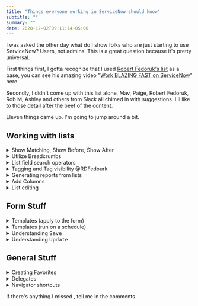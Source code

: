 ```yaml
---
title: "Things everyone working in ServiceNow should know"
subtitle: ""
summary: ""
date: 2020-12-02T09:11:14-05:00
---
```


I was asked the other day what do I show folks who are just starting to use ServiceNow?  Users, not admins.  This is a great question because it's pretty universal.

First things first, I gotta recognize that I used [Robert Fedoruk's list](https://jace.pro/post/2019-10-06-faster-with-servicenow/) as a base, you can see his amazing video "[Work BLAZING FAST on ServiceNow](https://www.youtube.com/watch?v=UvwA4_9ajX8)" here.

Secondly, I didn't come up with this list alone, Mav, Paige, Robert Fedoruk, Rob M, Ashley and others from Slack all chimed in with suggestions.  I'll like to those detail after the beef of the content.

Eleven things came up.  I'm going to jump around a bit. 

## Working with lists

<details><summary>Show Matching, Show Before, Show After</summary>

For all of these ***Right-Click*** is needed, so right-click the value you want to work with, then:
1. [Click "Show Matching"](https://youtu.be/UvwA4_9ajX8?t=56)
1. [Click "Filter Out"](https://youtu.be/UvwA4_9ajX8?t=50)
1. [Click "Show After"](https://youtu.be/UvwA4_9ajX8?t=62)
</details>

<details><summary>Utilize Breadcrumbs</summary>

Removing Filters is all ***Left-Click***
1. [Click the `>` to remove part of filter](https://youtu.be/UvwA4_9ajX8?t=90)
1. [Click the crumb will reload the list with no subsequent breadcrumbs](https://youtu.be/UvwA4_9ajX8?t=94)

</details>

<details><summary>List field search operators</summary>

To get to these you have to click on the monacle on a list, then the text boxes show up.
1. `*jace` searches for that column contains "jace"
1. `=jace` searches for that column is "jace"
1. `jace` searches for that column starts with "jace"

</details>
<details><summary>Tagging and Tag visibility @RDFedourk</summary>

Adding a tag

  1. Adds "Tags" to your list
  2. "Tags" shows up as a column with empty boxes to add text, type in a tag like "Bad Acct"
      - This makes a private tag that only you can see.  
  3. Find another incident to tag.  Click in tags field and start typing "Bad".
  4. A list shows up below the text, click on the tag to add it

Want to share a tag? Here's how

Sharing List Tags

  1.  Click on the person siloute of one of the tagged incidents.
  2.  On the dialog set "Viewable by" to "Groups and Users"
  3.  Now "Add Group" button appears, click it, and add that group

</details>
<details><summary>Generating reports from lists</summary>

Once you have a list you like, create a report from it
1.  [Right click the column to group by, then click bar or pie chart](https://youtu.be/UvwA4_9ajX8)

This is way faster than navigating to reports and building it from scratch.

</details>
<details><summary>Add Columns</summary>

1.  Click on the gear icon
2.  Add a available field, to the select fields
3.  Click OK
4.  Want it back to normal, go back to the gear, and click "Reset column defaults"

[Video showing this](https://youtu.be/UvwA4_9ajX8?t=126)

</details>
<details>
<summary>List editing</summary>

Hold <kbd>CTRL</kbd> and Left click the cell you want to list edit, then another cell.  This selects them.
1. [Double click one of the selected cells to edit them all](https://youtu.be/UvwA4_9ajX8?t=113)
</details>

## Form Stuff

<details>
  <summary>Templates (apply to the form)</summary>

  1.  Find a user and give them `itil`
  2.  Open a incident.
  3.  Toggle Template Bar On [0:25](https://youtu.be/C6ujM7xaVMQ?t=25)
  4.  Apply Template [1:00](https://youtu.be/C6ujM7xaVMQ?t=60)
</details>
<details>
  <summary>Templates (run on a schedule)</summary>
  
  1.  Find a user and give them `itil` and `template_scheduler` [0:25](https://youtu.be/J8aKK8cyCeE?t=25)
  2.  Have that user create a template [1:11](https://youtu.be/J8aKK8cyCeE?t=71)
  3.  Have that user type in the filter navigator `sys_template.list` [1:57](https://youtu.be/J8aKK8cyCeE?t=117)
  4.  Open the template to schedule, and press <kbd>Schedule</kbd> [2:00](https://youtu.be/J8aKK8cyCeE?t=121)
</details>
<details>
  <summary>Understanding <kbd>Save</kbd></summary>
  Save will update the record and keep you on the current form.
</details>
<details>
  <summary>Understanding <kbd>Update</kbd></summary>
  Update will update the record and return you to the most recent past place.
</details>


## General Stuff

<details><summary>Creating Favorites</summary>

1. Favorite a list? Use the hamburger icon to "Create a Favorite"
2. Favorite a list another way? Drag the filter to the left on the navigation sidebar
3. Favorite a record from a list? Drag the first link for the record to the left on the navigation sidebar
4. Favorite a record from the record? Use the hamburger icon to "Create a Favorite"

</details>
<details><summary>Delegates</summary>

1. Goto My Profile
2. Add Delegate
3. Set Start and End dates
4. Set what they are a delegate for (approvals, assignments).

[Video showing this](https://youtu.be/9VZBL5AiUXM)

</details>
<details><summary>Navigator shortcuts</summary>


| Shortcut       | Do I Use This | What does it do                                                  |
| ---------------| ------------- | ---------------------------------------------------------------- |
| `table.config` | No            | Opens a list of all things related to a table                    |
| `table.list`   | Yes           | Opens the list of all records on said table in the current frame |
| `table.LIST`   | Yes           | Opens the list of all records on said table in a new tab         |
| `table.do`     | Yes           | Opens a empty form for said table in the current frame           |
| `table.form`   | Yes           | Opens a empty form for said table in the current frame           |
| `table.FORM`   | Yes           | Opens a empty form for said table in a new tab                   |
| `table.filter` | No            | Opens the list for a table with no records in the current frame  |
| `table.FILTER` | No            | Opens the list for a table with no records in a new tab          |

Source: https://jace.pro/post/2020-05-22-all-the-shortcuts/

</details>

If there's anything I missed , tell me in the comments.